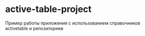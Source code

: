 # active-table-project

Пример работы приложения с использованием справочников activetable и репозиториев
